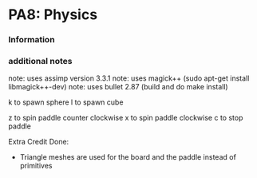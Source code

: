 # PA8: Physics


### Information

### additional notes

note: uses assimp version 3.3.1
note: uses magick++ (sudo apt-get install libmagick++-dev)
note: uses bullet 2.87 (build and do make install)

k to spawn sphere
l to spawn cube

z to spin paddle counter clockwise
x to spin paddle clockwise
c to stop paddle

Extra Credit Done:
 - Triangle meshes are used for the board and the paddle instead of primitives
